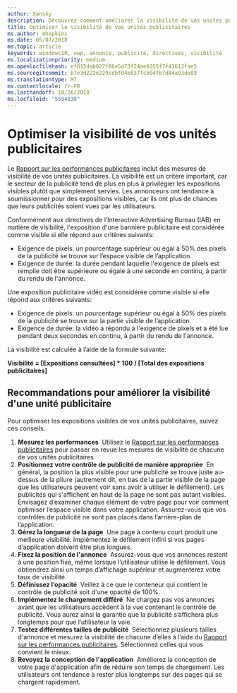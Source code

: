 ```yaml
---
author: Xansky
description: Découvrez comment améliorer la visibilité de vos unités publicitaires.
title: Optimiser la visibilité de vos unités publicitaires
ms.author: mhopkins
ms.date: 05/07/2018
ms.topic: article
keywords: windows10, uwp, annonce, publicité, directives, visibilité
ms.localizationpriority: medium
ms.openlocfilehash: ef815dab027f86e5d73f24ae0355f7f41612fae5
ms.sourcegitcommit: b7e3d222e229cdbf04e837fcb94fb7d84a93de09
ms.translationtype: MT
ms.contentlocale: fr-FR
ms.lasthandoff: 10/26/2018
ms.locfileid: "5594838"
---
```

# <a name="optimize-the-viewability-of-your-ad-units"></a>Optimiser la visibilité de vos unités publicitaires

Le [Rapport sur les performances publicitaires](../publish/advertising-performance-report.md) inclut des mesures de visibilité de vos unités publicitaires. La visibilité est un critère important, car le secteur de la publicité tend de plus en plus à privilégier les expositions visibles plutôt que simplement servies. Les annonceurs ont tendance à soumissionner pour des expositions visibles, car ils ont plus de chances que leurs publicités soient vues par les utilisateurs.  

Conformément aux directives de l’Interactive Advertising Bureau (IAB) en matière de visibilité, l'exposition d'une bannière publicitaire est considérée comme visible si elle répond aux critères suivants:

* Exigence de pixels: un pourcentage supérieur ou égal à 50% des pixels de la publicité se trouve sur l’espace visible de l’application.
* Exigence de durée: la durée pendant laquelle l'exigence de pixels est remplie doit être supérieure ou égale à une seconde en continu, à partir du rendu de l'annonce.

Une exposition publicitaire vidéo est considérée comme visible si elle répond aux critères suivants:

* Exigence de pixels: un pourcentage supérieur ou égal à 50% des pixels de la publicité se trouve sur la partie visible de l’application.
* Exigence de durée: la vidéo a répondu à l'exigence de pixels et a été lue pendant deux secondes en continu, à partir du rendu de l'annonce.

La visibilité est calculée à l’aide de la formule suivante:

**Visibilité = [Expositions consultées] * 100 / [Total des expositions publicitaires]**

## <a name="guidelines-to-improve-ad-unit-viewability"></a>Recommandations pour améliorer la visibilité d'une unité publicitaire

Pour optimiser les expositions visibles de vos unités publicitaires, suivez ces conseils.

1. **Mesurez les performances**&nbsp;&nbsp;Utilisez le [Rapport sur les performances publicitaires](../publish/advertising-performance-report.md) pour passer en revue les mesures de visibilité de chacune de vos unités publicitaires.
2.  **Positionnez votre contrôle de publicité de manière appropriée**&nbsp;&nbsp;En général, la position la plus visible pour une publicité se trouve juste au-dessus de la pliure (autrement dit, en bas de la partie visible de la page que les utilisateurs peuvent voir sans avoir à utiliser le défilement). Les publicités qui s'affichent en haut de la page ne sont pas autant visibles. Envisagez d’examiner chaque élément de votre page pour voir comment optimiser l’espace visible dans votre application. Assurez-vous que vos contrôles de publicité ne sont pas placés dans l’arrière-plan de l’application.
3.  **Gérez la longueur de la page**&nbsp;&nbsp;Une page à contenu court produit une meilleure visibilité. Implémentez le défilement infini si vos pages d’application doivent être plus longues.
4.  **Fixez la position de l'annonce**&nbsp;&nbsp;Assurez-vous que vos annonces restent à une position fixe, même lorsque l’utilisateur utilise le défilement. Vous obtiendrez ainsi un temps d’affichage supérieur et augmenterez votre taux de visibilité.
5.  **Définissez l’opacité**&nbsp;&nbsp;Veillez à ce que le conteneur qui contient le contrôle de publicité soit d'une opacité de 100%.
6.  **Implémentez le chargement différé**&nbsp;&nbsp;Ne chargez pas vos annonces avant que les utilisateurs accèdent à la vue contenant le contrôle de publicité. Vous aurez ainsi la garantie que la publicité s’affichera plus longtemps pour que l’utilisateur la voie.
7.  **Testez différentes tailles de publicité**&nbsp;&nbsp;Sélectionnez plusieurs tailles d'annonce et mesurez la visibilité de chacune d’elles à l’aide du [Rapport sur les performances publicitaires](../publish/advertising-performance-report.md). Sélectionnez celles qui vous convient le mieux.
8.  **Revoyez la conception de l'application**&nbsp;&nbsp;Améliorez la conception de votre page d'application afin de réduire son temps de chargement. Les utilisateurs ont tendance à rester plus longtemps sur des pages qui se chargent rapidement.
